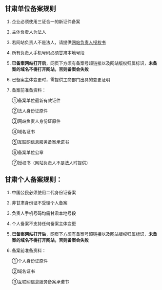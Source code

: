 ## 甘肃单位备案规则

1. 企业必须使用三证合一的新证件备案

2. 主体负责人为法人

3. 若网站负责人不是法人，请提供[网站负责人授权书](https://badownload.s3.cn-north-1.jdcloud-oss.com/buchongziliao/gansu/gansushouquanshu.docx)

4. 所有负责人手机号码必须甘肃本地号段

5. **已备案网站打开后**，网页下方须有备案号超链接以及网站版权归属标识，**未备案的域名不得打开网站，否则备案会失败**

6. 已备案主体变更时，需提供工商部门出具的变更证明

8. 备案前准备资料：

   ①备案单位最新有效证件

   ②法人身份证原件

   ③网站负责人身份证原件

   ④域名证书
   
   ⑤互联网信息服务备案承诺书
   
   ⑥备案单位公章
   
   ⑦授权书（网站负责人不是法人时提供）
   

## 甘肃个人备案规则：

1. 中国公民必须使用二代身份证备案

2. 非甘肃身份证不受理个人备案

3. 负责人手机号码均需甘肃本地号段

4. 个人备案不支持任何备案主体变更

5. **已备案网站打开后**，网页下方须有备案号超链接以及网站版权归属标识，**未备案的域名不得打开网站，否则备案会失败**

6. 备案前准备资料：
 
   ①个人身份证原件

   ②域名证书

   ③互联网信息服务备案承诺书

